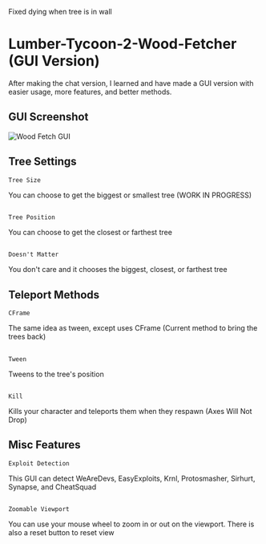 Fixed dying when tree is in wall
# Lumber-Tycoon-2-Wood-Fetcher (GUI Version)
After making the chat version, I learned and have made a GUI version with easier usage, more features, and better methods.

## GUI Screenshot

![Wood Fetch GUI](https://i.imgur.com/nXawgWG.png)

## Tree Settings
	Tree Size
You can choose to get the biggest or smallest tree (WORK IN PROGRESS)
##
	Tree Position
You can choose to get the closest or farthest tree
##
	Doesn't Matter
You don't care and it chooses the biggest, closest, or farthest tree

## Teleport Methods
	CFrame
The same idea as tween, except uses CFrame (Current method to bring the trees back)
##
	Tween
Tweens to the tree's position
##
	Kill
Kills your character and teleports them when they respawn (Axes Will Not Drop)

## Misc Features
	Exploit Detection
This GUI can detect WeAreDevs, EasyExploits, Krnl, Protosmasher, Sirhurt, Synapse, and CheatSquad
##
	Zoomable Viewport
You can use your mouse wheel to zoom in or out on the viewport. There is also a reset button to reset view
